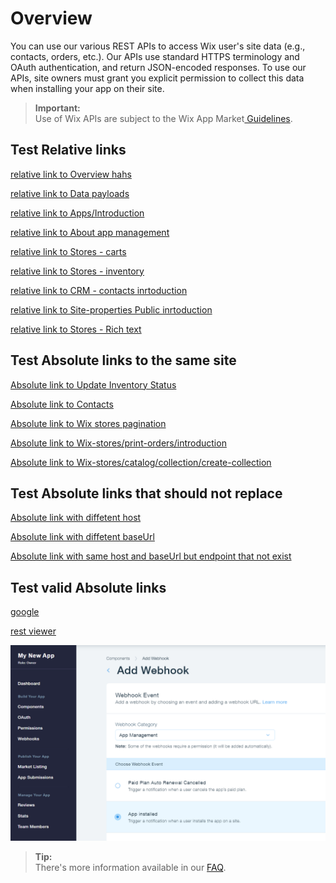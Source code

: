 # Overview

You can use our various REST APIs to access Wix user's site data (e.g., contacts, orders, etc.). Our APIs use standard HTTPS terminology and OAuth authentication, and return JSON-encoded responses.
To use our APIs, site owners must grant you explicit permission to collect this data when installing your app on their site.

  <blockquote class='important'><p>
  <strong>Important:</strong><br/>
Use of Wix APIs are subject to the Wix App Market<a target="_blank" href="https://devforum.wix.com/en/article/app-market-guidelines"> Guidelines</a>.
</p>
</blockquote>

## Test Relative links
[relative link to Overview hahs](#Overview)

[relative link to Data payloads](Data%20Payloads.md)

[relative link to Apps/Introduction](../all/guides/apps/Introduction.md)

[relative link to About app management](../app-management/guides/About%20App%20Management.md)

[relative link to Stores - carts](../wix-stores/guides/carts/Introduction.md)

[relative link to Stores - inventory](../all/guides/stores-inventory/Introduction.md)

[relative link to CRM - contacts inrtoduction](../all/guides/contacts/Introduction.md)

[relative link to Site-properties Public inrtoduction](../all/guides/site-properties/Public%20Introduction.md)

[relative link to Stores - Rich text](../wix-stores/guides/Rich%20Text.md)

## Test Absolute links to the same site

[Absolute link to Update Inventory Status](https://bo.wix.com/wix-docs/development/wix-stores/inventory/get-inventory-variants)

[Absolute link to  Contacts](https://bo.wix.com/wix-docs/development/contacts)

[Absolute link to  Wix stores pagination](https://bo.wix.com/wix-docs/development/wix-stores/pagination)

[Absolute link to  Wix-stores/print-orders/introduction](https://bo.wix.com/wix-docs/development/wix-stores/print-orders/introduction)

[Absolute link to  Wix-stores/catalog/collection/create-collection](https://bo.wix.com/wix-docs/development/wix-stores/catalog/collection/create-collection)

## Test Absolute links that should not replace

[Absolute link with diffetent host](https://www.wix.com/wix-docs/development/contacts)

[Absolute link with diffetent baseUrl](https://bo.wix.com/wix-docs/test/contacts)

[Absolute link with same host and baseUrl but endpoint that not exist](https://bo.wix.com/wix-docs/development/test/contacts)

## Test valid Absolute links
[google](https://www.google.com)

[rest viewer](https://bo.wix.com/wix-docs/rest)




![relative link to oauth flow diagram](../media/add-webhook-2.png)

<blockquote class='tip'><p>
  <strong>Tip:</strong><br/>
There's more information available in our <a target="_blank" href="https://devforum.wix.com/en/article/api-faq">FAQ</a>.
</p>
</blockquote>
